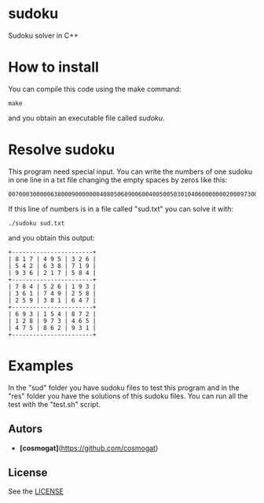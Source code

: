 # sudoku
Sudoku solver in C++
# How to install
You can compile this code using the make command:
```
make
```
and you obtain an executable file called *sudoku*.
# Resolve sudoku
This program need special input. You can write the numbers of one sudoku in one line in a txt file changing the empty spaces by zeros like this:
```
007000300000638000900000004080506090060040050050301040600000002000973000005000900
```
If this line of numbers is in a file called "sud.txt" you can solve it with:
```
./sudoku sud.txt
```
and you obtain this output:
```
+-----------------------+
| 8 1 7 | 4 9 5 | 3 2 6 | 
| 5 4 2 | 6 3 8 | 7 1 9 | 
| 9 3 6 | 2 1 7 | 5 8 4 | 
+-----------------------+
| 7 8 4 | 5 2 6 | 1 9 3 | 
| 3 6 1 | 7 4 9 | 2 5 8 | 
| 2 5 9 | 3 8 1 | 6 4 7 | 
+-----------------------+
| 6 9 3 | 1 5 4 | 8 7 2 | 
| 1 2 8 | 9 7 3 | 4 6 5 | 
| 4 7 5 | 8 6 2 | 9 3 1 | 
+-----------------------+
```
# Examples
In the "sud" folder you have sudoku files to test this program and in the "res" folder you have the solutions of this sudoku files.
You can run all the test with the "test.sh" script.
## Autors
* **[cosmogat]**(https://github.com/cosmogat)
## License
See the [LICENSE](LICENSE)
